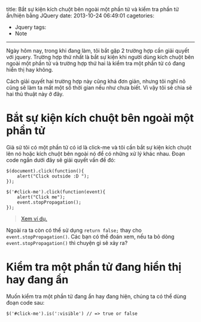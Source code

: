 title: Bắt sự kiện kích chuột bên ngoài một phần tử và kiểm tra phần tử ẩn/hiện bằng JQuery
date: 2013-10-24 06:49:01
cagetories:
  - Jquery
tags:
  - Note
---

Ngày hôm nay, trong khi đang làm, tôi bắt gặp 2 trường hợp cần giải quyết với jquery. Trường hợp thứ nhất là bắt sự kiện khi người dùng kích chuột bên ngoài một phần tử và trường hợp thứ hai là kiểm tra một phần tử có đang hiển thị hay không.

Cách giải quyết hai trường hợp này cũng khá đơn giản, nhưng tôi nghĩ nõ cũng sẽ làm ta mất một số thời gian nếu như chưa biết. Vì vậy tôi sẽ chia sẽ hai thủ thuật này ở đây.

<!--more-->

# Bắt sự kiện kích chuột bên ngoài một phần tử

Giả sử tôi có một phần tử có id là click-me  và tôi cần bắt sự kiện kích chuột lên nó hoặc kích chuột bên ngoài nó để có những xử lý khác nhau. Đoạn code ngắn dưới đây sẽ giải quyết vấn đề đó:

```
$(document).click(function(){
    alert("Click outside :D ");
});

$('#click-me').click(function(event){
    alert("Click me");
    event.stopPropagation();
});
```

> [Xem ví dụ.](http://jsfiddle.net/thachnuida/gFGUt/)

Ngoài ra ta còn có thể sử dụng `return false;`  thay cho `event.stopPropagation()`.  Các bạn có thể đoán xem, nếu ta bỏ dòng `event.stopPropagation()` thì chuyện gì sẽ xảy ra?

# Kiểm tra một phần tử đang hiển thị hay đang ẩn

Muốn kiểm tra một phần tử đang ẩn hay đang hiện, chúng ta có thể dùng đoạn code sau:

```
$('#click-me').is(':visible') // => true or false
```